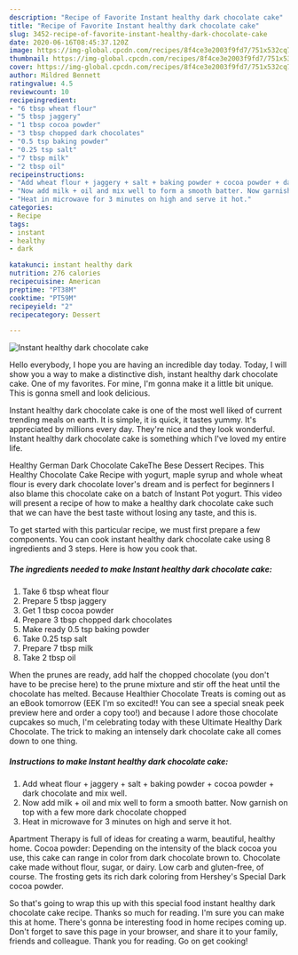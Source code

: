```yaml
---
description: "Recipe of Favorite Instant healthy dark chocolate cake"
title: "Recipe of Favorite Instant healthy dark chocolate cake"
slug: 3452-recipe-of-favorite-instant-healthy-dark-chocolate-cake
date: 2020-06-16T08:45:37.120Z
image: https://img-global.cpcdn.com/recipes/8f4ce3e2003f9fd7/751x532cq70/instant-healthy-dark-chocolate-cake-recipe-main-photo.jpg
thumbnail: https://img-global.cpcdn.com/recipes/8f4ce3e2003f9fd7/751x532cq70/instant-healthy-dark-chocolate-cake-recipe-main-photo.jpg
cover: https://img-global.cpcdn.com/recipes/8f4ce3e2003f9fd7/751x532cq70/instant-healthy-dark-chocolate-cake-recipe-main-photo.jpg
author: Mildred Bennett
ratingvalue: 4.5
reviewcount: 10
recipeingredient:
- "6 tbsp wheat flour"
- "5 tbsp jaggery"
- "1 tbsp cocoa powder"
- "3 tbsp chopped dark chocolates"
- "0.5 tsp baking powder"
- "0.25 tsp salt"
- "7 tbsp milk"
- "2 tbsp oil"
recipeinstructions:
- "Add wheat flour + jaggery + salt + baking powder + cocoa powder + dark chocolate and mix well."
- "Now add milk + oil and mix well to form a smooth batter. Now garnish on top with a few more dark chocolate chopped"
- "Heat in microwave for 3 minutes on high and serve it hot."
categories:
- Recipe
tags:
- instant
- healthy
- dark

katakunci: instant healthy dark 
nutrition: 276 calories
recipecuisine: American
preptime: "PT38M"
cooktime: "PT59M"
recipeyield: "2"
recipecategory: Dessert

---
```



![Instant healthy dark chocolate cake](https://img-global.cpcdn.com/recipes/8f4ce3e2003f9fd7/751x532cq70/instant-healthy-dark-chocolate-cake-recipe-main-photo.jpg)

Hello everybody, I hope you are having an incredible day today. Today, I will show you a way to make a distinctive dish, instant healthy dark chocolate cake. One of my favorites. For mine, I'm gonna make it a little bit unique. This is gonna smell and look delicious.

Instant healthy dark chocolate cake is one of the most well liked of current trending meals on earth. It is simple, it is quick, it tastes yummy. It's appreciated by millions every day. They're nice and they look wonderful. Instant healthy dark chocolate cake is something which I've loved my entire life.

Healthy German Dark Chocolate CakeThe Bese Dessert Recipes. This Healthy Chocolate Cake Recipe with yogurt, maple syrup and whole wheat flour is every dark chocolate lover&#39;s dream and is perfect for beginners I also blame this chocolate cake on a batch of Instant Pot yogurt. This video will present a recipe of how to make a healthy dark chocolate cake such that we can have the best taste without losing any taste, and this is.


To get started with this particular recipe, we must first prepare a few components. You can cook instant healthy dark chocolate cake using 8 ingredients and 3 steps. Here is how you cook that.

<!--inarticleads1-->

##### The ingredients needed to make Instant healthy dark chocolate cake:

1. Take 6 tbsp wheat flour
1. Prepare 5 tbsp jaggery
1. Get 1 tbsp cocoa powder
1. Prepare 3 tbsp chopped dark chocolates
1. Make ready 0.5 tsp baking powder
1. Take 0.25 tsp salt
1. Prepare 7 tbsp milk
1. Take 2 tbsp oil


When the prunes are ready, add half the chopped chocolate (you don&#39;t have to be precise here) to the prune mixture and stir off the heat until the chocolate has melted. Because Healthier Chocolate Treats is coming out as an eBook tomorrow (EEK I&#39;m so excited!! You can see a special sneak peek preview here and order a copy too!) and because I adore those chocolate cupcakes so much, I&#39;m celebrating today with these Ultimate Healthy Dark Chocolate. The trick to making an intensely dark chocolate cake all comes down to one thing. 

<!--inarticleads2-->

##### Instructions to make Instant healthy dark chocolate cake:

1. Add wheat flour + jaggery + salt + baking powder + cocoa powder + dark chocolate and mix well.
1. Now add milk + oil and mix well to form a smooth batter. Now garnish on top with a few more dark chocolate chopped
1. Heat in microwave for 3 minutes on high and serve it hot.


Apartment Therapy is full of ideas for creating a warm, beautiful, healthy home. Cocoa powder: Depending on the intensity of the black cocoa you use, this cake can range in color from dark chocolate brown to. Chocolate cake made without flour, sugar, or dairy. Low carb and gluten-free, of course. The frosting gets its rich dark coloring from Hershey&#39;s Special Dark cocoa powder. 

So that's going to wrap this up with this special food instant healthy dark chocolate cake recipe. Thanks so much for reading. I'm sure you can make this at home. There's gonna be interesting food in home recipes coming up. Don't forget to save this page in your browser, and share it to your family, friends and colleague. Thank you for reading. Go on get cooking!
